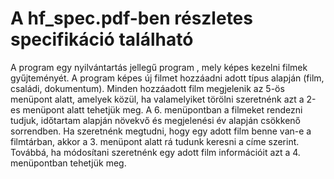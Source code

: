 # A hf_spec.pdf-ben részletes specifikáció található

A program egy nyilvántartás jellegű program , mely képes kezelni filmek gyűjteményét. A program
képes új filmet hozzáadni adott típus alapján (film, családi, dokumentum). Minden hozzáadott film
megjelenik az 5-ös menüpont alatt, amelyek közül, ha valamelyiket törölni szeretnénk azt a 2-es
menüpont alatt tehetjük meg. A 6. menüpontban a filmeket rendezni tudjuk, időtartam alapján
növekvő és megjelenési év alapján csökkenő sorrendben. Ha szeretnénk megtudni, hogy egy adott film
benne van-e a filmtárban, akkor a 3. menüpont alatt rá tudunk keresni a címe szerint. Továbbá, ha
módosítani szeretnénk egy adott film információit azt a 4. menüpontban tehetjük meg. 
